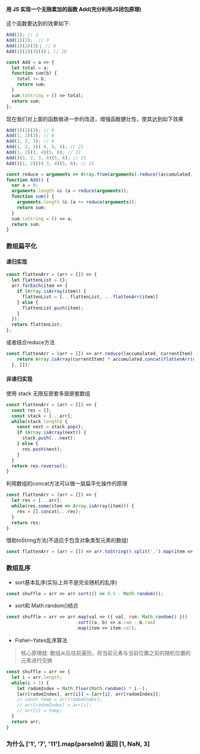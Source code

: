 #### 用 JS 实现一个无限累加的函数 Add(充分利用JS闭包原理)
这个函数要达到的效果如下:
```js
Add(1); // 1
Add(1)(2);  // 3
Add(1)(2)(3)； // 6
Add(1)(2)(3)(4)； // 10
```
```js
const Add = a => {
  let total = a;
  function sum(b) {
    total += b;
    return sum;
  }
  sum.toString = () => total;
  return sum;
};
```
现在我们对上面的函数做进一步的改造，增强函数健壮性，使其达到如下效果
```js
Add(1)(2)(3); // 6
Add(1, 2)(3); // 6
Add(1, 2, 3); // 6
Add(1, 2, 3)( 4, 5, 6); // 21
Add(1, 2)(3, 4)(5, 6); // 21
Add()(1, 2, 3, 4)(5, 6); // 21
Add()(1, 2)()( 3, 4)(5, 6); // 21
```
```js
const reduce = arguments => Array.from(arguments).reduce((accumulated, currentVal) => accumulated + currentVal);
function Add() {
  var a = 0;
  arguments.length && (a = reduce(arguments));
  function sum() {
    arguments.length && (a += reduce(arguments));
    return sum;
  }
  sum.toString = () => a;
  return sum;
}
```

### 数组扁平化
#### 递归实现
```js
const flattenArr = (arr = []) => {
  let flattenList = [];
  arr.forEach(item => {
    if (Array.isArray(item)) {
      flattenList = [...flattenList, ...flattenArr(item)]
    } else {
      flattenList.push(item);
    }
  });
  return flattenList;
};
```
或者结合reduce方法
```js
const flattenArr = (arr = []) => arr.reduce((accumulated, currentItem) => {
    return Array.isArray(currentItem) ? accumulated.concat(flattenArr(currentItem)) : accumulated.concat(currentItem);
  }, []);
```

#### 非递归实现
使用 stack 无限反嵌套多层嵌套数组
```js
const flattenArr = (arr = []) => {
  const res = [];
  const stack = [...arr];
  while(stack.length) {
    const next = stack.pop();
    if (Array.isArray(next)) {
      stack.push(...next);
    } else {
      res.push(next);
    }
  }
  return res.reverse();
}
```
利用数组的concat方法可以做一层扁平化操作的原理
```js
const flattenArr = (arr = []) => {
  let res = [...arr];
  while(res.some(item => Array.isArray(item))) {
    res = [].concat(...res);
  }
  return res;
}
```

借助toString方法(不适应于包含对象类型元素的数组)
```js
const flattenArr = (arr = []) => arr.toString().split(',').map(item => paseInt(item));
```

### 数组乱序
* sort基本乱序(实际上并不是完全随机的乱序)
```js
const shuffle = arr => arr.sort(() => 0.5 - Math.random());
```
* sort和 Math.random()结合
```js
const shuffle = arr => arr.map(val => ({ val, ram: Math.random() }))
                          .sort((a, b) => a.ram - b.ram)
                          .map(item => item.val);
```
* Fisher–Yates乱序算法
 >核心原理就: 数组从后往前遍历，将当前元素与当前位置之前的随机位置的元素进行交换
```js
const shuffle = arr => {
  let i = arr.length;
  while(i > 1) {
    let radomIndex = Math.floor(Math.random() * i--);
    [arr[radomIndex], arr[i]] = [arr[i], arr[radomIndex]];
    // const temp = arr[radomIndex];
    // arr[radomIndex] = arr[i];
    // arr[i] = temp;
  }
  return arr;
}
```
### 为什么 ['1', '7', '11'].map(parseInt) 返回 [1, NaN, 3]
